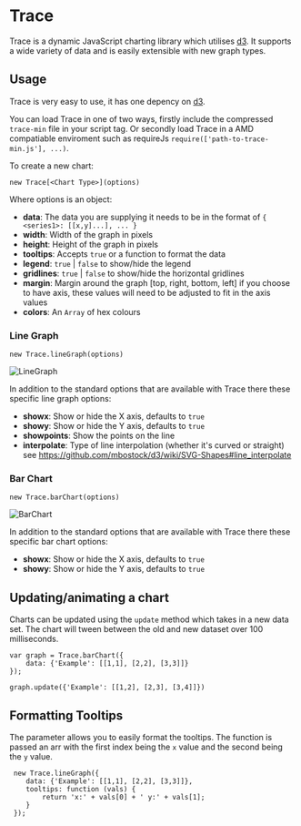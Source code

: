# Trace

Trace is a dynamic JavaScript charting library which utilises [d3](http://d3js.org). It supports a wide
variety of data and is easily extensible with new graph types.

## Usage

Trace is very easy to use, it has one depency on [d3](http://d3js.org).

You can load Trace in one of two ways, firstly include the compressed `trace-min` file in your script tag. Or secondly load Trace in a AMD compatiable enviroment such as requireJs `require(['path-to-trace-min.js'], ...)`.

To create a new chart:

`new Trace[<Chart Type>](options)`

Where options is an object:

- **data**: The data you are supplying it needs to be in the format of
    `{
      <series1>: [[x,y]...],
      ...
    }`
- **width**: Width of the graph in pixels
- **height**: Height of the graph in pixels
- **tooltips**: Accepts `true` or a function to format the data
- **legend**: `true` | `false` to show/hide the legend
- **gridlines**: `true` | `false` to show/hide the horizontal gridlines
- **margin**: Margin around the graph [top, right, bottom, left] if you choose to have axis,
these values will need to be adjusted to fit in the axis values
- **colors**: An `Array` of hex colours

### Line Graph

`new Trace.lineGraph(options)`

![LineGraph](http://cl.ly/image/0z0M0T430Q2O/download/Screen%20Shot%202014-05-07%20at%2009.58.19.png)

In addition to the standard options that are available with Trace there these specific line graph options:

- **showx**: Show or hide the X axis, defaults to `true`
- **showy**: Show or hide the Y axis, defaults to `true`
- **showpoints**: Show the points on the line
- **interpolate**: Type of line interpolation (whether it's curved or straight) see https://github.com/mbostock/d3/wiki/SVG-Shapes#line_interpolate 

### Bar Chart

`new Trace.barChart(options)`

![BarChart](http://cl.ly/image/3r0a2e232W1v/download/Screen%20Shot%202014-05-07%20at%2009.58.27.png)

In addition to the standard options that are available with Trace there these specific bar chart options:

- **showx**: Show or hide the X axis, defaults to `true`
- **showy**: Show or hide the Y axis, defaults to `true`

## Updating/animating a chart

Charts can be updated using the `update` method which takes in a new data set. The chart will tween between the old and new dataset over 100 milliseconds.

    var graph = Trace.barChart({
    	data: {'Example': [[1,1], [2,2], [3,3]]}
    });

    graph.update({'Example': [[1,2], [2,3], [3,4]]})

## Formatting Tooltips

The parameter allows you to easily format the tooltips. The function is passed an arr with the first index being the `x` value and the second being the `y` value.

     new Trace.lineGraph({
		data: {'Example': [[1,1], [2,2], [3,3]]},
		tooltips: function (vals) {
			return 'x:' + vals[0] + ' y:' + vals[1];
		}
     });